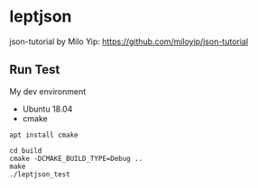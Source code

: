 # leptjson
json-tutorial by Milo Yip: https://github.com/miloyip/json-tutorial

## Run Test
My dev environment
- Ubuntu 18.04
- cmake
```
apt install cmake
```
```
cd build
cmake -DCMAKE_BUILD_TYPE=Debug ..
make
./leptjson_test
```